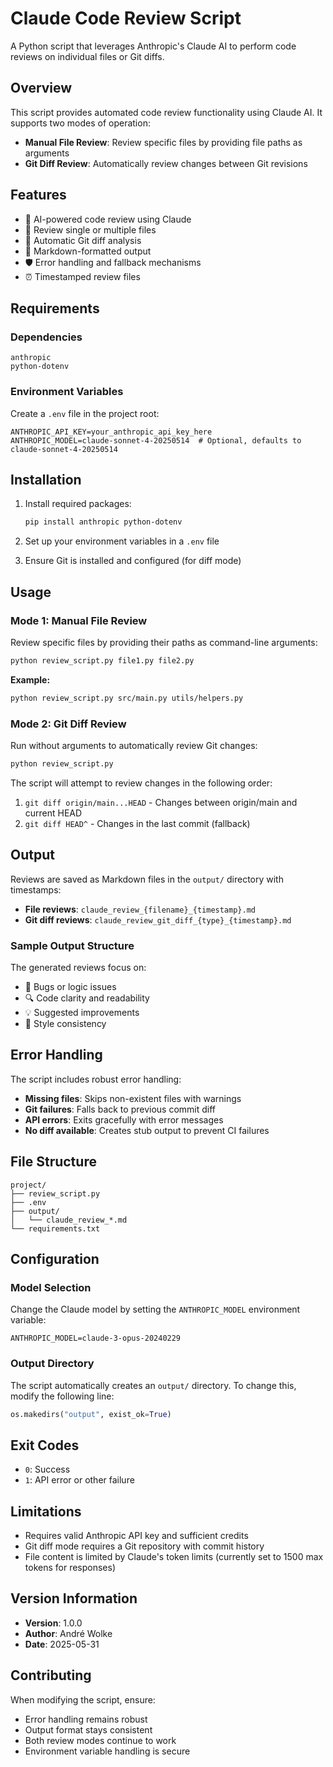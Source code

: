 <!--
This documentation was auto-generated by Claude on 2025-05-31T16-12-40.
Source file: ./tools/claude_review.py
-->

# Claude Code Review Script

A Python script that leverages Anthropic's Claude AI to perform code reviews on individual files or Git diffs.

## Overview

This script provides automated code review functionality using Claude AI. It supports two modes of operation:
- **Manual File Review**: Review specific files by providing file paths as arguments
- **Git Diff Review**: Automatically review changes between Git revisions

## Features

- 🤖 AI-powered code review using Claude
- 📁 Review single or multiple files
- 🔄 Automatic Git diff analysis
- 📝 Markdown-formatted output
- 🛡️ Error handling and fallback mechanisms
- ⏰ Timestamped review files

## Requirements

### Dependencies

```
anthropic
python-dotenv
```

### Environment Variables

Create a `.env` file in the project root:

```env
ANTHROPIC_API_KEY=your_anthropic_api_key_here
ANTHROPIC_MODEL=claude-sonnet-4-20250514  # Optional, defaults to claude-sonnet-4-20250514
```

## Installation

1. Install required packages:
   ```bash
   pip install anthropic python-dotenv
   ```

2. Set up your environment variables in a `.env` file

3. Ensure Git is installed and configured (for diff mode)

## Usage

### Mode 1: Manual File Review

Review specific files by providing their paths as command-line arguments:

```bash
python review_script.py file1.py file2.py
```

**Example:**
```bash
python review_script.py src/main.py utils/helpers.py
```

### Mode 2: Git Diff Review

Run without arguments to automatically review Git changes:

```bash
python review_script.py
```

The script will attempt to review changes in the following order:
1. `git diff origin/main...HEAD` - Changes between origin/main and current HEAD
2. `git diff HEAD^` - Changes in the last commit (fallback)

## Output

Reviews are saved as Markdown files in the `output/` directory with timestamps:

- **File reviews**: `claude_review_{filename}_{timestamp}.md`
- **Git diff reviews**: `claude_review_git_diff_{type}_{timestamp}.md`

### Sample Output Structure

The generated reviews focus on:
- 🐛 Bugs or logic issues
- 🔍 Code clarity and readability  
- 💡 Suggested improvements
- 🎨 Style consistency

## Error Handling

The script includes robust error handling:

- **Missing files**: Skips non-existent files with warnings
- **Git failures**: Falls back to previous commit diff
- **API errors**: Exits gracefully with error messages
- **No diff available**: Creates stub output to prevent CI failures

## File Structure

```
project/
├── review_script.py
├── .env
├── output/
│   └── claude_review_*.md
└── requirements.txt
```

## Configuration

### Model Selection

Change the Claude model by setting the `ANTHROPIC_MODEL` environment variable:

```env
ANTHROPIC_MODEL=claude-3-opus-20240229
```

### Output Directory

The script automatically creates an `output/` directory. To change this, modify the following line:

```python
os.makedirs("output", exist_ok=True)
```

## Exit Codes

- `0`: Success
- `1`: API error or other failure

## Limitations

- Requires valid Anthropic API key and sufficient credits
- Git diff mode requires a Git repository with commit history
- File content is limited by Claude's token limits (currently set to 1500 max tokens for responses)

## Version Information

- **Version**: 1.0.0
- **Author**: André Wolke
- **Date**: 2025-05-31

## Contributing

When modifying the script, ensure:
- Error handling remains robust
- Output format stays consistent
- Both review modes continue to work
- Environment variable handling is secure
